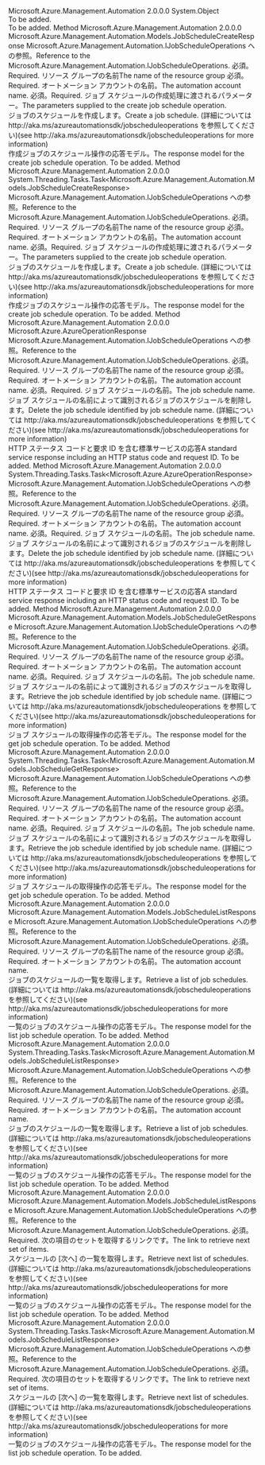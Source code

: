 <Type Name="JobScheduleOperationsExtensions" FullName="Microsoft.Azure.Management.Automation.JobScheduleOperationsExtensions">
  <TypeSignature Language="C#" Value="public static class JobScheduleOperationsExtensions" />
  <TypeSignature Language="ILAsm" Value=".class public auto ansi abstract sealed beforefieldinit JobScheduleOperationsExtensions extends System.Object" />
  <TypeSignature Language="DocId" Value="T:Microsoft.Azure.Management.Automation.JobScheduleOperationsExtensions" />
  <TypeSignature Language="VB.NET" Value="Public Module JobScheduleOperationsExtensions" />
  <TypeSignature Language="F#" Value="type JobScheduleOperationsExtensions = class" />
  <AssemblyInfo>
    <AssemblyName>Microsoft.Azure.Management.Automation</AssemblyName>
    <AssemblyVersion>2.0.0.0</AssemblyVersion>
  </AssemblyInfo>
  <Base>
    <BaseTypeName>System.Object</BaseTypeName>
  </Base>
  <Interfaces />
  <Docs>
    <summary>To be added.</summary>
    <remarks>To be added.</remarks>
  </Docs>
  <Members>
    <Member MemberName="Create">
      <MemberSignature Language="C#" Value="public static Microsoft.Azure.Management.Automation.Models.JobScheduleCreateResponse Create (this Microsoft.Azure.Management.Automation.IJobScheduleOperations operations, string resourceGroupName, string automationAccount, Microsoft.Azure.Management.Automation.Models.JobScheduleCreateParameters parameters);" />
      <MemberSignature Language="ILAsm" Value=".method public static hidebysig class Microsoft.Azure.Management.Automation.Models.JobScheduleCreateResponse Create(class Microsoft.Azure.Management.Automation.IJobScheduleOperations operations, string resourceGroupName, string automationAccount, class Microsoft.Azure.Management.Automation.Models.JobScheduleCreateParameters parameters) cil managed" />
      <MemberSignature Language="DocId" Value="M:Microsoft.Azure.Management.Automation.JobScheduleOperationsExtensions.Create(Microsoft.Azure.Management.Automation.IJobScheduleOperations,System.String,System.String,Microsoft.Azure.Management.Automation.Models.JobScheduleCreateParameters)" />
      <MemberSignature Language="VB.NET" Value="&lt;Extension()&gt;&#xA;Public Function Create (operations As IJobScheduleOperations, resourceGroupName As String, automationAccount As String, parameters As JobScheduleCreateParameters) As JobScheduleCreateResponse" />
      <MemberSignature Language="F#" Value="static member Create : Microsoft.Azure.Management.Automation.IJobScheduleOperations * string * string * Microsoft.Azure.Management.Automation.Models.JobScheduleCreateParameters -&gt; Microsoft.Azure.Management.Automation.Models.JobScheduleCreateResponse" Usage="Microsoft.Azure.Management.Automation.JobScheduleOperationsExtensions.Create (operations, resourceGroupName, automationAccount, parameters)" />
      <MemberType>Method</MemberType>
      <AssemblyInfo>
        <AssemblyName>Microsoft.Azure.Management.Automation</AssemblyName>
        <AssemblyVersion>2.0.0.0</AssemblyVersion>
      </AssemblyInfo>
      <ReturnValue>
        <ReturnType>Microsoft.Azure.Management.Automation.Models.JobScheduleCreateResponse</ReturnType>
      </ReturnValue>
      <Parameters>
        <Parameter Name="operations" Type="Microsoft.Azure.Management.Automation.IJobScheduleOperations" RefType="this" />
        <Parameter Name="resourceGroupName" Type="System.String" />
        <Parameter Name="automationAccount" Type="System.String" />
        <Parameter Name="parameters" Type="Microsoft.Azure.Management.Automation.Models.JobScheduleCreateParameters" />
      </Parameters>
      <Docs>
        <param name="operations">
            <span data-ttu-id="26d1f-101">Microsoft.Azure.Management.Automation.IJobScheduleOperations への参照。</span><span class="sxs-lookup"><span data-stu-id="26d1f-101">Reference to the Microsoft.Azure.Management.Automation.IJobScheduleOperations.</span></span>
            </param>
        <param name="resourceGroupName">
            <span data-ttu-id="26d1f-102">必須。</span><span class="sxs-lookup"><span data-stu-id="26d1f-102">Required.</span></span> <span data-ttu-id="26d1f-103">リソース グループの名前</span><span class="sxs-lookup"><span data-stu-id="26d1f-103">The name of the resource group</span></span>
            </param>
        <param name="automationAccount">
            <span data-ttu-id="26d1f-104">必須。</span><span class="sxs-lookup"><span data-stu-id="26d1f-104">Required.</span></span> <span data-ttu-id="26d1f-105">オートメーション アカウントの名前。</span><span class="sxs-lookup"><span data-stu-id="26d1f-105">The automation account name.</span></span>
            </param>
        <param name="parameters">
            <span data-ttu-id="26d1f-106">必須。</span><span class="sxs-lookup"><span data-stu-id="26d1f-106">Required.</span></span> <span data-ttu-id="26d1f-107">ジョブ スケジュールの作成処理に渡されるパラメーター。</span><span class="sxs-lookup"><span data-stu-id="26d1f-107">The parameters supplied to the create job schedule operation.</span></span>
            </param>
        <summary>
            <span data-ttu-id="26d1f-108">ジョブのスケジュールを作成します。</span><span class="sxs-lookup"><span data-stu-id="26d1f-108">Create a job schedule.</span></span>  <span data-ttu-id="26d1f-109">(詳細については http://aka.ms/azureautomationsdk/jobscheduleoperations を参照してください)</span><span class="sxs-lookup"><span data-stu-id="26d1f-109">(see http://aka.ms/azureautomationsdk/jobscheduleoperations for more information)</span></span>
            </summary>
        <returns>
            <span data-ttu-id="26d1f-110">作成ジョブのスケジュール操作の応答モデル。</span><span class="sxs-lookup"><span data-stu-id="26d1f-110">The response model for the create job schedule operation.</span></span>
            </returns>
        <remarks>To be added.</remarks>
      </Docs>
    </Member>
    <Member MemberName="CreateAsync">
      <MemberSignature Language="C#" Value="public static System.Threading.Tasks.Task&lt;Microsoft.Azure.Management.Automation.Models.JobScheduleCreateResponse&gt; CreateAsync (this Microsoft.Azure.Management.Automation.IJobScheduleOperations operations, string resourceGroupName, string automationAccount, Microsoft.Azure.Management.Automation.Models.JobScheduleCreateParameters parameters);" />
      <MemberSignature Language="ILAsm" Value=".method public static hidebysig class System.Threading.Tasks.Task`1&lt;class Microsoft.Azure.Management.Automation.Models.JobScheduleCreateResponse&gt; CreateAsync(class Microsoft.Azure.Management.Automation.IJobScheduleOperations operations, string resourceGroupName, string automationAccount, class Microsoft.Azure.Management.Automation.Models.JobScheduleCreateParameters parameters) cil managed" />
      <MemberSignature Language="DocId" Value="M:Microsoft.Azure.Management.Automation.JobScheduleOperationsExtensions.CreateAsync(Microsoft.Azure.Management.Automation.IJobScheduleOperations,System.String,System.String,Microsoft.Azure.Management.Automation.Models.JobScheduleCreateParameters)" />
      <MemberSignature Language="VB.NET" Value="&lt;Extension()&gt;&#xA;Public Function CreateAsync (operations As IJobScheduleOperations, resourceGroupName As String, automationAccount As String, parameters As JobScheduleCreateParameters) As Task(Of JobScheduleCreateResponse)" />
      <MemberSignature Language="F#" Value="static member CreateAsync : Microsoft.Azure.Management.Automation.IJobScheduleOperations * string * string * Microsoft.Azure.Management.Automation.Models.JobScheduleCreateParameters -&gt; System.Threading.Tasks.Task&lt;Microsoft.Azure.Management.Automation.Models.JobScheduleCreateResponse&gt;" Usage="Microsoft.Azure.Management.Automation.JobScheduleOperationsExtensions.CreateAsync (operations, resourceGroupName, automationAccount, parameters)" />
      <MemberType>Method</MemberType>
      <AssemblyInfo>
        <AssemblyName>Microsoft.Azure.Management.Automation</AssemblyName>
        <AssemblyVersion>2.0.0.0</AssemblyVersion>
      </AssemblyInfo>
      <ReturnValue>
        <ReturnType>System.Threading.Tasks.Task&lt;Microsoft.Azure.Management.Automation.Models.JobScheduleCreateResponse&gt;</ReturnType>
      </ReturnValue>
      <Parameters>
        <Parameter Name="operations" Type="Microsoft.Azure.Management.Automation.IJobScheduleOperations" RefType="this" />
        <Parameter Name="resourceGroupName" Type="System.String" />
        <Parameter Name="automationAccount" Type="System.String" />
        <Parameter Name="parameters" Type="Microsoft.Azure.Management.Automation.Models.JobScheduleCreateParameters" />
      </Parameters>
      <Docs>
        <param name="operations">
            <span data-ttu-id="26d1f-111">Microsoft.Azure.Management.Automation.IJobScheduleOperations への参照。</span><span class="sxs-lookup"><span data-stu-id="26d1f-111">Reference to the Microsoft.Azure.Management.Automation.IJobScheduleOperations.</span></span>
            </param>
        <param name="resourceGroupName">
            <span data-ttu-id="26d1f-112">必須。</span><span class="sxs-lookup"><span data-stu-id="26d1f-112">Required.</span></span> <span data-ttu-id="26d1f-113">リソース グループの名前</span><span class="sxs-lookup"><span data-stu-id="26d1f-113">The name of the resource group</span></span>
            </param>
        <param name="automationAccount">
            <span data-ttu-id="26d1f-114">必須。</span><span class="sxs-lookup"><span data-stu-id="26d1f-114">Required.</span></span> <span data-ttu-id="26d1f-115">オートメーション アカウントの名前。</span><span class="sxs-lookup"><span data-stu-id="26d1f-115">The automation account name.</span></span>
            </param>
        <param name="parameters">
            <span data-ttu-id="26d1f-116">必須。</span><span class="sxs-lookup"><span data-stu-id="26d1f-116">Required.</span></span> <span data-ttu-id="26d1f-117">ジョブ スケジュールの作成処理に渡されるパラメーター。</span><span class="sxs-lookup"><span data-stu-id="26d1f-117">The parameters supplied to the create job schedule operation.</span></span>
            </param>
        <summary>
            <span data-ttu-id="26d1f-118">ジョブのスケジュールを作成します。</span><span class="sxs-lookup"><span data-stu-id="26d1f-118">Create a job schedule.</span></span>  <span data-ttu-id="26d1f-119">(詳細については http://aka.ms/azureautomationsdk/jobscheduleoperations を参照してください)</span><span class="sxs-lookup"><span data-stu-id="26d1f-119">(see http://aka.ms/azureautomationsdk/jobscheduleoperations for more information)</span></span>
            </summary>
        <returns>
            <span data-ttu-id="26d1f-120">作成ジョブのスケジュール操作の応答モデル。</span><span class="sxs-lookup"><span data-stu-id="26d1f-120">The response model for the create job schedule operation.</span></span>
            </returns>
        <remarks>To be added.</remarks>
      </Docs>
    </Member>
    <Member MemberName="Delete">
      <MemberSignature Language="C#" Value="public static Microsoft.Azure.AzureOperationResponse Delete (this Microsoft.Azure.Management.Automation.IJobScheduleOperations operations, string resourceGroupName, string automationAccount, Guid jobScheduleName);" />
      <MemberSignature Language="ILAsm" Value=".method public static hidebysig class Microsoft.Azure.AzureOperationResponse Delete(class Microsoft.Azure.Management.Automation.IJobScheduleOperations operations, string resourceGroupName, string automationAccount, valuetype System.Guid jobScheduleName) cil managed" />
      <MemberSignature Language="DocId" Value="M:Microsoft.Azure.Management.Automation.JobScheduleOperationsExtensions.Delete(Microsoft.Azure.Management.Automation.IJobScheduleOperations,System.String,System.String,System.Guid)" />
      <MemberSignature Language="VB.NET" Value="&lt;Extension()&gt;&#xA;Public Function Delete (operations As IJobScheduleOperations, resourceGroupName As String, automationAccount As String, jobScheduleName As Guid) As AzureOperationResponse" />
      <MemberSignature Language="F#" Value="static member Delete : Microsoft.Azure.Management.Automation.IJobScheduleOperations * string * string * Guid -&gt; Microsoft.Azure.AzureOperationResponse" Usage="Microsoft.Azure.Management.Automation.JobScheduleOperationsExtensions.Delete (operations, resourceGroupName, automationAccount, jobScheduleName)" />
      <MemberType>Method</MemberType>
      <AssemblyInfo>
        <AssemblyName>Microsoft.Azure.Management.Automation</AssemblyName>
        <AssemblyVersion>2.0.0.0</AssemblyVersion>
      </AssemblyInfo>
      <ReturnValue>
        <ReturnType>Microsoft.Azure.AzureOperationResponse</ReturnType>
      </ReturnValue>
      <Parameters>
        <Parameter Name="operations" Type="Microsoft.Azure.Management.Automation.IJobScheduleOperations" RefType="this" />
        <Parameter Name="resourceGroupName" Type="System.String" />
        <Parameter Name="automationAccount" Type="System.String" />
        <Parameter Name="jobScheduleName" Type="System.Guid" />
      </Parameters>
      <Docs>
        <param name="operations">
            <span data-ttu-id="26d1f-121">Microsoft.Azure.Management.Automation.IJobScheduleOperations への参照。</span><span class="sxs-lookup"><span data-stu-id="26d1f-121">Reference to the Microsoft.Azure.Management.Automation.IJobScheduleOperations.</span></span>
            </param>
        <param name="resourceGroupName">
            <span data-ttu-id="26d1f-122">必須。</span><span class="sxs-lookup"><span data-stu-id="26d1f-122">Required.</span></span> <span data-ttu-id="26d1f-123">リソース グループの名前</span><span class="sxs-lookup"><span data-stu-id="26d1f-123">The name of the resource group</span></span>
            </param>
        <param name="automationAccount">
            <span data-ttu-id="26d1f-124">必須。</span><span class="sxs-lookup"><span data-stu-id="26d1f-124">Required.</span></span> <span data-ttu-id="26d1f-125">オートメーション アカウントの名前。</span><span class="sxs-lookup"><span data-stu-id="26d1f-125">The automation account name.</span></span>
            </param>
        <param name="jobScheduleName">
            <span data-ttu-id="26d1f-126">必須。</span><span class="sxs-lookup"><span data-stu-id="26d1f-126">Required.</span></span> <span data-ttu-id="26d1f-127">ジョブ スケジュールの名前。</span><span class="sxs-lookup"><span data-stu-id="26d1f-127">The job schedule name.</span></span>
            </param>
        <summary>
            <span data-ttu-id="26d1f-128">ジョブ スケジュールの名前によって識別されるジョブのスケジュールを削除します。</span><span class="sxs-lookup"><span data-stu-id="26d1f-128">Delete the job schedule identified by job schedule name.</span></span>  <span data-ttu-id="26d1f-129">(詳細については http://aka.ms/azureautomationsdk/jobscheduleoperations を参照してください)</span><span class="sxs-lookup"><span data-stu-id="26d1f-129">(see http://aka.ms/azureautomationsdk/jobscheduleoperations for more information)</span></span>
            </summary>
        <returns>
            <span data-ttu-id="26d1f-130">HTTP ステータス コードと要求 ID を含む標準サービスの応答</span><span class="sxs-lookup"><span data-stu-id="26d1f-130">A standard service response including an HTTP status code and request ID.</span></span>
            </returns>
        <remarks>To be added.</remarks>
      </Docs>
    </Member>
    <Member MemberName="DeleteAsync">
      <MemberSignature Language="C#" Value="public static System.Threading.Tasks.Task&lt;Microsoft.Azure.AzureOperationResponse&gt; DeleteAsync (this Microsoft.Azure.Management.Automation.IJobScheduleOperations operations, string resourceGroupName, string automationAccount, Guid jobScheduleName);" />
      <MemberSignature Language="ILAsm" Value=".method public static hidebysig class System.Threading.Tasks.Task`1&lt;class Microsoft.Azure.AzureOperationResponse&gt; DeleteAsync(class Microsoft.Azure.Management.Automation.IJobScheduleOperations operations, string resourceGroupName, string automationAccount, valuetype System.Guid jobScheduleName) cil managed" />
      <MemberSignature Language="DocId" Value="M:Microsoft.Azure.Management.Automation.JobScheduleOperationsExtensions.DeleteAsync(Microsoft.Azure.Management.Automation.IJobScheduleOperations,System.String,System.String,System.Guid)" />
      <MemberSignature Language="VB.NET" Value="&lt;Extension()&gt;&#xA;Public Function DeleteAsync (operations As IJobScheduleOperations, resourceGroupName As String, automationAccount As String, jobScheduleName As Guid) As Task(Of AzureOperationResponse)" />
      <MemberSignature Language="F#" Value="static member DeleteAsync : Microsoft.Azure.Management.Automation.IJobScheduleOperations * string * string * Guid -&gt; System.Threading.Tasks.Task&lt;Microsoft.Azure.AzureOperationResponse&gt;" Usage="Microsoft.Azure.Management.Automation.JobScheduleOperationsExtensions.DeleteAsync (operations, resourceGroupName, automationAccount, jobScheduleName)" />
      <MemberType>Method</MemberType>
      <AssemblyInfo>
        <AssemblyName>Microsoft.Azure.Management.Automation</AssemblyName>
        <AssemblyVersion>2.0.0.0</AssemblyVersion>
      </AssemblyInfo>
      <ReturnValue>
        <ReturnType>System.Threading.Tasks.Task&lt;Microsoft.Azure.AzureOperationResponse&gt;</ReturnType>
      </ReturnValue>
      <Parameters>
        <Parameter Name="operations" Type="Microsoft.Azure.Management.Automation.IJobScheduleOperations" RefType="this" />
        <Parameter Name="resourceGroupName" Type="System.String" />
        <Parameter Name="automationAccount" Type="System.String" />
        <Parameter Name="jobScheduleName" Type="System.Guid" />
      </Parameters>
      <Docs>
        <param name="operations">
            <span data-ttu-id="26d1f-131">Microsoft.Azure.Management.Automation.IJobScheduleOperations への参照。</span><span class="sxs-lookup"><span data-stu-id="26d1f-131">Reference to the Microsoft.Azure.Management.Automation.IJobScheduleOperations.</span></span>
            </param>
        <param name="resourceGroupName">
            <span data-ttu-id="26d1f-132">必須。</span><span class="sxs-lookup"><span data-stu-id="26d1f-132">Required.</span></span> <span data-ttu-id="26d1f-133">リソース グループの名前</span><span class="sxs-lookup"><span data-stu-id="26d1f-133">The name of the resource group</span></span>
            </param>
        <param name="automationAccount">
            <span data-ttu-id="26d1f-134">必須。</span><span class="sxs-lookup"><span data-stu-id="26d1f-134">Required.</span></span> <span data-ttu-id="26d1f-135">オートメーション アカウントの名前。</span><span class="sxs-lookup"><span data-stu-id="26d1f-135">The automation account name.</span></span>
            </param>
        <param name="jobScheduleName">
            <span data-ttu-id="26d1f-136">必須。</span><span class="sxs-lookup"><span data-stu-id="26d1f-136">Required.</span></span> <span data-ttu-id="26d1f-137">ジョブ スケジュールの名前。</span><span class="sxs-lookup"><span data-stu-id="26d1f-137">The job schedule name.</span></span>
            </param>
        <summary>
            <span data-ttu-id="26d1f-138">ジョブ スケジュールの名前によって識別されるジョブのスケジュールを削除します。</span><span class="sxs-lookup"><span data-stu-id="26d1f-138">Delete the job schedule identified by job schedule name.</span></span>  <span data-ttu-id="26d1f-139">(詳細については http://aka.ms/azureautomationsdk/jobscheduleoperations を参照してください)</span><span class="sxs-lookup"><span data-stu-id="26d1f-139">(see http://aka.ms/azureautomationsdk/jobscheduleoperations for more information)</span></span>
            </summary>
        <returns>
            <span data-ttu-id="26d1f-140">HTTP ステータス コードと要求 ID を含む標準サービスの応答</span><span class="sxs-lookup"><span data-stu-id="26d1f-140">A standard service response including an HTTP status code and request ID.</span></span>
            </returns>
        <remarks>To be added.</remarks>
      </Docs>
    </Member>
    <Member MemberName="Get">
      <MemberSignature Language="C#" Value="public static Microsoft.Azure.Management.Automation.Models.JobScheduleGetResponse Get (this Microsoft.Azure.Management.Automation.IJobScheduleOperations operations, string resourceGroupName, string automationAccount, Guid jobScheduleName);" />
      <MemberSignature Language="ILAsm" Value=".method public static hidebysig class Microsoft.Azure.Management.Automation.Models.JobScheduleGetResponse Get(class Microsoft.Azure.Management.Automation.IJobScheduleOperations operations, string resourceGroupName, string automationAccount, valuetype System.Guid jobScheduleName) cil managed" />
      <MemberSignature Language="DocId" Value="M:Microsoft.Azure.Management.Automation.JobScheduleOperationsExtensions.Get(Microsoft.Azure.Management.Automation.IJobScheduleOperations,System.String,System.String,System.Guid)" />
      <MemberSignature Language="VB.NET" Value="&lt;Extension()&gt;&#xA;Public Function Get (operations As IJobScheduleOperations, resourceGroupName As String, automationAccount As String, jobScheduleName As Guid) As JobScheduleGetResponse" />
      <MemberSignature Language="F#" Value="static member Get : Microsoft.Azure.Management.Automation.IJobScheduleOperations * string * string * Guid -&gt; Microsoft.Azure.Management.Automation.Models.JobScheduleGetResponse" Usage="Microsoft.Azure.Management.Automation.JobScheduleOperationsExtensions.Get (operations, resourceGroupName, automationAccount, jobScheduleName)" />
      <MemberType>Method</MemberType>
      <AssemblyInfo>
        <AssemblyName>Microsoft.Azure.Management.Automation</AssemblyName>
        <AssemblyVersion>2.0.0.0</AssemblyVersion>
      </AssemblyInfo>
      <ReturnValue>
        <ReturnType>Microsoft.Azure.Management.Automation.Models.JobScheduleGetResponse</ReturnType>
      </ReturnValue>
      <Parameters>
        <Parameter Name="operations" Type="Microsoft.Azure.Management.Automation.IJobScheduleOperations" RefType="this" />
        <Parameter Name="resourceGroupName" Type="System.String" />
        <Parameter Name="automationAccount" Type="System.String" />
        <Parameter Name="jobScheduleName" Type="System.Guid" />
      </Parameters>
      <Docs>
        <param name="operations">
            <span data-ttu-id="26d1f-141">Microsoft.Azure.Management.Automation.IJobScheduleOperations への参照。</span><span class="sxs-lookup"><span data-stu-id="26d1f-141">Reference to the Microsoft.Azure.Management.Automation.IJobScheduleOperations.</span></span>
            </param>
        <param name="resourceGroupName">
            <span data-ttu-id="26d1f-142">必須。</span><span class="sxs-lookup"><span data-stu-id="26d1f-142">Required.</span></span> <span data-ttu-id="26d1f-143">リソース グループの名前</span><span class="sxs-lookup"><span data-stu-id="26d1f-143">The name of the resource group</span></span>
            </param>
        <param name="automationAccount">
            <span data-ttu-id="26d1f-144">必須。</span><span class="sxs-lookup"><span data-stu-id="26d1f-144">Required.</span></span> <span data-ttu-id="26d1f-145">オートメーション アカウントの名前。</span><span class="sxs-lookup"><span data-stu-id="26d1f-145">The automation account name.</span></span>
            </param>
        <param name="jobScheduleName">
            <span data-ttu-id="26d1f-146">必須。</span><span class="sxs-lookup"><span data-stu-id="26d1f-146">Required.</span></span> <span data-ttu-id="26d1f-147">ジョブ スケジュールの名前。</span><span class="sxs-lookup"><span data-stu-id="26d1f-147">The job schedule name.</span></span>
            </param>
        <summary>
            <span data-ttu-id="26d1f-148">ジョブ スケジュールの名前によって識別されるジョブのスケジュールを取得します。</span><span class="sxs-lookup"><span data-stu-id="26d1f-148">Retrieve the job schedule identified by job schedule name.</span></span>  <span data-ttu-id="26d1f-149">(詳細については http://aka.ms/azureautomationsdk/jobscheduleoperations を参照してください)</span><span class="sxs-lookup"><span data-stu-id="26d1f-149">(see http://aka.ms/azureautomationsdk/jobscheduleoperations for more information)</span></span>
            </summary>
        <returns>
            <span data-ttu-id="26d1f-150">ジョブ スケジュールの取得操作の応答モデル。</span><span class="sxs-lookup"><span data-stu-id="26d1f-150">The response model for the get job schedule operation.</span></span>
            </returns>
        <remarks>To be added.</remarks>
      </Docs>
    </Member>
    <Member MemberName="GetAsync">
      <MemberSignature Language="C#" Value="public static System.Threading.Tasks.Task&lt;Microsoft.Azure.Management.Automation.Models.JobScheduleGetResponse&gt; GetAsync (this Microsoft.Azure.Management.Automation.IJobScheduleOperations operations, string resourceGroupName, string automationAccount, Guid jobScheduleName);" />
      <MemberSignature Language="ILAsm" Value=".method public static hidebysig class System.Threading.Tasks.Task`1&lt;class Microsoft.Azure.Management.Automation.Models.JobScheduleGetResponse&gt; GetAsync(class Microsoft.Azure.Management.Automation.IJobScheduleOperations operations, string resourceGroupName, string automationAccount, valuetype System.Guid jobScheduleName) cil managed" />
      <MemberSignature Language="DocId" Value="M:Microsoft.Azure.Management.Automation.JobScheduleOperationsExtensions.GetAsync(Microsoft.Azure.Management.Automation.IJobScheduleOperations,System.String,System.String,System.Guid)" />
      <MemberSignature Language="VB.NET" Value="&lt;Extension()&gt;&#xA;Public Function GetAsync (operations As IJobScheduleOperations, resourceGroupName As String, automationAccount As String, jobScheduleName As Guid) As Task(Of JobScheduleGetResponse)" />
      <MemberSignature Language="F#" Value="static member GetAsync : Microsoft.Azure.Management.Automation.IJobScheduleOperations * string * string * Guid -&gt; System.Threading.Tasks.Task&lt;Microsoft.Azure.Management.Automation.Models.JobScheduleGetResponse&gt;" Usage="Microsoft.Azure.Management.Automation.JobScheduleOperationsExtensions.GetAsync (operations, resourceGroupName, automationAccount, jobScheduleName)" />
      <MemberType>Method</MemberType>
      <AssemblyInfo>
        <AssemblyName>Microsoft.Azure.Management.Automation</AssemblyName>
        <AssemblyVersion>2.0.0.0</AssemblyVersion>
      </AssemblyInfo>
      <ReturnValue>
        <ReturnType>System.Threading.Tasks.Task&lt;Microsoft.Azure.Management.Automation.Models.JobScheduleGetResponse&gt;</ReturnType>
      </ReturnValue>
      <Parameters>
        <Parameter Name="operations" Type="Microsoft.Azure.Management.Automation.IJobScheduleOperations" RefType="this" />
        <Parameter Name="resourceGroupName" Type="System.String" />
        <Parameter Name="automationAccount" Type="System.String" />
        <Parameter Name="jobScheduleName" Type="System.Guid" />
      </Parameters>
      <Docs>
        <param name="operations">
            <span data-ttu-id="26d1f-151">Microsoft.Azure.Management.Automation.IJobScheduleOperations への参照。</span><span class="sxs-lookup"><span data-stu-id="26d1f-151">Reference to the Microsoft.Azure.Management.Automation.IJobScheduleOperations.</span></span>
            </param>
        <param name="resourceGroupName">
            <span data-ttu-id="26d1f-152">必須。</span><span class="sxs-lookup"><span data-stu-id="26d1f-152">Required.</span></span> <span data-ttu-id="26d1f-153">リソース グループの名前</span><span class="sxs-lookup"><span data-stu-id="26d1f-153">The name of the resource group</span></span>
            </param>
        <param name="automationAccount">
            <span data-ttu-id="26d1f-154">必須。</span><span class="sxs-lookup"><span data-stu-id="26d1f-154">Required.</span></span> <span data-ttu-id="26d1f-155">オートメーション アカウントの名前。</span><span class="sxs-lookup"><span data-stu-id="26d1f-155">The automation account name.</span></span>
            </param>
        <param name="jobScheduleName">
            <span data-ttu-id="26d1f-156">必須。</span><span class="sxs-lookup"><span data-stu-id="26d1f-156">Required.</span></span> <span data-ttu-id="26d1f-157">ジョブ スケジュールの名前。</span><span class="sxs-lookup"><span data-stu-id="26d1f-157">The job schedule name.</span></span>
            </param>
        <summary>
            <span data-ttu-id="26d1f-158">ジョブ スケジュールの名前によって識別されるジョブのスケジュールを取得します。</span><span class="sxs-lookup"><span data-stu-id="26d1f-158">Retrieve the job schedule identified by job schedule name.</span></span>  <span data-ttu-id="26d1f-159">(詳細については http://aka.ms/azureautomationsdk/jobscheduleoperations を参照してください)</span><span class="sxs-lookup"><span data-stu-id="26d1f-159">(see http://aka.ms/azureautomationsdk/jobscheduleoperations for more information)</span></span>
            </summary>
        <returns>
            <span data-ttu-id="26d1f-160">ジョブ スケジュールの取得操作の応答モデル。</span><span class="sxs-lookup"><span data-stu-id="26d1f-160">The response model for the get job schedule operation.</span></span>
            </returns>
        <remarks>To be added.</remarks>
      </Docs>
    </Member>
    <Member MemberName="List">
      <MemberSignature Language="C#" Value="public static Microsoft.Azure.Management.Automation.Models.JobScheduleListResponse List (this Microsoft.Azure.Management.Automation.IJobScheduleOperations operations, string resourceGroupName, string automationAccount);" />
      <MemberSignature Language="ILAsm" Value=".method public static hidebysig class Microsoft.Azure.Management.Automation.Models.JobScheduleListResponse List(class Microsoft.Azure.Management.Automation.IJobScheduleOperations operations, string resourceGroupName, string automationAccount) cil managed" />
      <MemberSignature Language="DocId" Value="M:Microsoft.Azure.Management.Automation.JobScheduleOperationsExtensions.List(Microsoft.Azure.Management.Automation.IJobScheduleOperations,System.String,System.String)" />
      <MemberSignature Language="VB.NET" Value="&lt;Extension()&gt;&#xA;Public Function List (operations As IJobScheduleOperations, resourceGroupName As String, automationAccount As String) As JobScheduleListResponse" />
      <MemberSignature Language="F#" Value="static member List : Microsoft.Azure.Management.Automation.IJobScheduleOperations * string * string -&gt; Microsoft.Azure.Management.Automation.Models.JobScheduleListResponse" Usage="Microsoft.Azure.Management.Automation.JobScheduleOperationsExtensions.List (operations, resourceGroupName, automationAccount)" />
      <MemberType>Method</MemberType>
      <AssemblyInfo>
        <AssemblyName>Microsoft.Azure.Management.Automation</AssemblyName>
        <AssemblyVersion>2.0.0.0</AssemblyVersion>
      </AssemblyInfo>
      <ReturnValue>
        <ReturnType>Microsoft.Azure.Management.Automation.Models.JobScheduleListResponse</ReturnType>
      </ReturnValue>
      <Parameters>
        <Parameter Name="operations" Type="Microsoft.Azure.Management.Automation.IJobScheduleOperations" RefType="this" />
        <Parameter Name="resourceGroupName" Type="System.String" />
        <Parameter Name="automationAccount" Type="System.String" />
      </Parameters>
      <Docs>
        <param name="operations">
            <span data-ttu-id="26d1f-161">Microsoft.Azure.Management.Automation.IJobScheduleOperations への参照。</span><span class="sxs-lookup"><span data-stu-id="26d1f-161">Reference to the Microsoft.Azure.Management.Automation.IJobScheduleOperations.</span></span>
            </param>
        <param name="resourceGroupName">
            <span data-ttu-id="26d1f-162">必須。</span><span class="sxs-lookup"><span data-stu-id="26d1f-162">Required.</span></span> <span data-ttu-id="26d1f-163">リソース グループの名前</span><span class="sxs-lookup"><span data-stu-id="26d1f-163">The name of the resource group</span></span>
            </param>
        <param name="automationAccount">
            <span data-ttu-id="26d1f-164">必須。</span><span class="sxs-lookup"><span data-stu-id="26d1f-164">Required.</span></span> <span data-ttu-id="26d1f-165">オートメーション アカウントの名前。</span><span class="sxs-lookup"><span data-stu-id="26d1f-165">The automation account name.</span></span>
            </param>
        <summary>
            <span data-ttu-id="26d1f-166">ジョブのスケジュールの一覧を取得します。</span><span class="sxs-lookup"><span data-stu-id="26d1f-166">Retrieve a list of job schedules.</span></span>  <span data-ttu-id="26d1f-167">(詳細については http://aka.ms/azureautomationsdk/jobscheduleoperations を参照してください)</span><span class="sxs-lookup"><span data-stu-id="26d1f-167">(see http://aka.ms/azureautomationsdk/jobscheduleoperations for more information)</span></span>
            </summary>
        <returns>
            <span data-ttu-id="26d1f-168">一覧のジョブのスケジュール操作の応答モデル。</span><span class="sxs-lookup"><span data-stu-id="26d1f-168">The response model for the list job schedule operation.</span></span>
            </returns>
        <remarks>To be added.</remarks>
      </Docs>
    </Member>
    <Member MemberName="ListAsync">
      <MemberSignature Language="C#" Value="public static System.Threading.Tasks.Task&lt;Microsoft.Azure.Management.Automation.Models.JobScheduleListResponse&gt; ListAsync (this Microsoft.Azure.Management.Automation.IJobScheduleOperations operations, string resourceGroupName, string automationAccount);" />
      <MemberSignature Language="ILAsm" Value=".method public static hidebysig class System.Threading.Tasks.Task`1&lt;class Microsoft.Azure.Management.Automation.Models.JobScheduleListResponse&gt; ListAsync(class Microsoft.Azure.Management.Automation.IJobScheduleOperations operations, string resourceGroupName, string automationAccount) cil managed" />
      <MemberSignature Language="DocId" Value="M:Microsoft.Azure.Management.Automation.JobScheduleOperationsExtensions.ListAsync(Microsoft.Azure.Management.Automation.IJobScheduleOperations,System.String,System.String)" />
      <MemberSignature Language="VB.NET" Value="&lt;Extension()&gt;&#xA;Public Function ListAsync (operations As IJobScheduleOperations, resourceGroupName As String, automationAccount As String) As Task(Of JobScheduleListResponse)" />
      <MemberSignature Language="F#" Value="static member ListAsync : Microsoft.Azure.Management.Automation.IJobScheduleOperations * string * string -&gt; System.Threading.Tasks.Task&lt;Microsoft.Azure.Management.Automation.Models.JobScheduleListResponse&gt;" Usage="Microsoft.Azure.Management.Automation.JobScheduleOperationsExtensions.ListAsync (operations, resourceGroupName, automationAccount)" />
      <MemberType>Method</MemberType>
      <AssemblyInfo>
        <AssemblyName>Microsoft.Azure.Management.Automation</AssemblyName>
        <AssemblyVersion>2.0.0.0</AssemblyVersion>
      </AssemblyInfo>
      <ReturnValue>
        <ReturnType>System.Threading.Tasks.Task&lt;Microsoft.Azure.Management.Automation.Models.JobScheduleListResponse&gt;</ReturnType>
      </ReturnValue>
      <Parameters>
        <Parameter Name="operations" Type="Microsoft.Azure.Management.Automation.IJobScheduleOperations" RefType="this" />
        <Parameter Name="resourceGroupName" Type="System.String" />
        <Parameter Name="automationAccount" Type="System.String" />
      </Parameters>
      <Docs>
        <param name="operations">
            <span data-ttu-id="26d1f-169">Microsoft.Azure.Management.Automation.IJobScheduleOperations への参照。</span><span class="sxs-lookup"><span data-stu-id="26d1f-169">Reference to the Microsoft.Azure.Management.Automation.IJobScheduleOperations.</span></span>
            </param>
        <param name="resourceGroupName">
            <span data-ttu-id="26d1f-170">必須。</span><span class="sxs-lookup"><span data-stu-id="26d1f-170">Required.</span></span> <span data-ttu-id="26d1f-171">リソース グループの名前</span><span class="sxs-lookup"><span data-stu-id="26d1f-171">The name of the resource group</span></span>
            </param>
        <param name="automationAccount">
            <span data-ttu-id="26d1f-172">必須。</span><span class="sxs-lookup"><span data-stu-id="26d1f-172">Required.</span></span> <span data-ttu-id="26d1f-173">オートメーション アカウントの名前。</span><span class="sxs-lookup"><span data-stu-id="26d1f-173">The automation account name.</span></span>
            </param>
        <summary>
            <span data-ttu-id="26d1f-174">ジョブのスケジュールの一覧を取得します。</span><span class="sxs-lookup"><span data-stu-id="26d1f-174">Retrieve a list of job schedules.</span></span>  <span data-ttu-id="26d1f-175">(詳細については http://aka.ms/azureautomationsdk/jobscheduleoperations を参照してください)</span><span class="sxs-lookup"><span data-stu-id="26d1f-175">(see http://aka.ms/azureautomationsdk/jobscheduleoperations for more information)</span></span>
            </summary>
        <returns>
            <span data-ttu-id="26d1f-176">一覧のジョブのスケジュール操作の応答モデル。</span><span class="sxs-lookup"><span data-stu-id="26d1f-176">The response model for the list job schedule operation.</span></span>
            </returns>
        <remarks>To be added.</remarks>
      </Docs>
    </Member>
    <Member MemberName="ListNext">
      <MemberSignature Language="C#" Value="public static Microsoft.Azure.Management.Automation.Models.JobScheduleListResponse ListNext (this Microsoft.Azure.Management.Automation.IJobScheduleOperations operations, string nextLink);" />
      <MemberSignature Language="ILAsm" Value=".method public static hidebysig class Microsoft.Azure.Management.Automation.Models.JobScheduleListResponse ListNext(class Microsoft.Azure.Management.Automation.IJobScheduleOperations operations, string nextLink) cil managed" />
      <MemberSignature Language="DocId" Value="M:Microsoft.Azure.Management.Automation.JobScheduleOperationsExtensions.ListNext(Microsoft.Azure.Management.Automation.IJobScheduleOperations,System.String)" />
      <MemberSignature Language="VB.NET" Value="&lt;Extension()&gt;&#xA;Public Function ListNext (operations As IJobScheduleOperations, nextLink As String) As JobScheduleListResponse" />
      <MemberSignature Language="F#" Value="static member ListNext : Microsoft.Azure.Management.Automation.IJobScheduleOperations * string -&gt; Microsoft.Azure.Management.Automation.Models.JobScheduleListResponse" Usage="Microsoft.Azure.Management.Automation.JobScheduleOperationsExtensions.ListNext (operations, nextLink)" />
      <MemberType>Method</MemberType>
      <AssemblyInfo>
        <AssemblyName>Microsoft.Azure.Management.Automation</AssemblyName>
        <AssemblyVersion>2.0.0.0</AssemblyVersion>
      </AssemblyInfo>
      <ReturnValue>
        <ReturnType>Microsoft.Azure.Management.Automation.Models.JobScheduleListResponse</ReturnType>
      </ReturnValue>
      <Parameters>
        <Parameter Name="operations" Type="Microsoft.Azure.Management.Automation.IJobScheduleOperations" RefType="this" />
        <Parameter Name="nextLink" Type="System.String" />
      </Parameters>
      <Docs>
        <param name="operations">
            <span data-ttu-id="26d1f-177">Microsoft.Azure.Management.Automation.IJobScheduleOperations への参照。</span><span class="sxs-lookup"><span data-stu-id="26d1f-177">Reference to the Microsoft.Azure.Management.Automation.IJobScheduleOperations.</span></span>
            </param>
        <param name="nextLink">
            <span data-ttu-id="26d1f-178">必須。</span><span class="sxs-lookup"><span data-stu-id="26d1f-178">Required.</span></span> <span data-ttu-id="26d1f-179">次の項目のセットを取得するリンクです。</span><span class="sxs-lookup"><span data-stu-id="26d1f-179">The link to retrieve next set of items.</span></span>
            </param>
        <summary>
            <span data-ttu-id="26d1f-180">スケジュールの [次へ] の一覧を取得します。</span><span class="sxs-lookup"><span data-stu-id="26d1f-180">Retrieve next list of schedules.</span></span>  <span data-ttu-id="26d1f-181">(詳細については http://aka.ms/azureautomationsdk/jobscheduleoperations を参照してください)</span><span class="sxs-lookup"><span data-stu-id="26d1f-181">(see http://aka.ms/azureautomationsdk/jobscheduleoperations for more information)</span></span>
            </summary>
        <returns>
            <span data-ttu-id="26d1f-182">一覧のジョブのスケジュール操作の応答モデル。</span><span class="sxs-lookup"><span data-stu-id="26d1f-182">The response model for the list job schedule operation.</span></span>
            </returns>
        <remarks>To be added.</remarks>
      </Docs>
    </Member>
    <Member MemberName="ListNextAsync">
      <MemberSignature Language="C#" Value="public static System.Threading.Tasks.Task&lt;Microsoft.Azure.Management.Automation.Models.JobScheduleListResponse&gt; ListNextAsync (this Microsoft.Azure.Management.Automation.IJobScheduleOperations operations, string nextLink);" />
      <MemberSignature Language="ILAsm" Value=".method public static hidebysig class System.Threading.Tasks.Task`1&lt;class Microsoft.Azure.Management.Automation.Models.JobScheduleListResponse&gt; ListNextAsync(class Microsoft.Azure.Management.Automation.IJobScheduleOperations operations, string nextLink) cil managed" />
      <MemberSignature Language="DocId" Value="M:Microsoft.Azure.Management.Automation.JobScheduleOperationsExtensions.ListNextAsync(Microsoft.Azure.Management.Automation.IJobScheduleOperations,System.String)" />
      <MemberSignature Language="VB.NET" Value="&lt;Extension()&gt;&#xA;Public Function ListNextAsync (operations As IJobScheduleOperations, nextLink As String) As Task(Of JobScheduleListResponse)" />
      <MemberSignature Language="F#" Value="static member ListNextAsync : Microsoft.Azure.Management.Automation.IJobScheduleOperations * string -&gt; System.Threading.Tasks.Task&lt;Microsoft.Azure.Management.Automation.Models.JobScheduleListResponse&gt;" Usage="Microsoft.Azure.Management.Automation.JobScheduleOperationsExtensions.ListNextAsync (operations, nextLink)" />
      <MemberType>Method</MemberType>
      <AssemblyInfo>
        <AssemblyName>Microsoft.Azure.Management.Automation</AssemblyName>
        <AssemblyVersion>2.0.0.0</AssemblyVersion>
      </AssemblyInfo>
      <ReturnValue>
        <ReturnType>System.Threading.Tasks.Task&lt;Microsoft.Azure.Management.Automation.Models.JobScheduleListResponse&gt;</ReturnType>
      </ReturnValue>
      <Parameters>
        <Parameter Name="operations" Type="Microsoft.Azure.Management.Automation.IJobScheduleOperations" RefType="this" />
        <Parameter Name="nextLink" Type="System.String" />
      </Parameters>
      <Docs>
        <param name="operations">
            <span data-ttu-id="26d1f-183">Microsoft.Azure.Management.Automation.IJobScheduleOperations への参照。</span><span class="sxs-lookup"><span data-stu-id="26d1f-183">Reference to the Microsoft.Azure.Management.Automation.IJobScheduleOperations.</span></span>
            </param>
        <param name="nextLink">
            <span data-ttu-id="26d1f-184">必須。</span><span class="sxs-lookup"><span data-stu-id="26d1f-184">Required.</span></span> <span data-ttu-id="26d1f-185">次の項目のセットを取得するリンクです。</span><span class="sxs-lookup"><span data-stu-id="26d1f-185">The link to retrieve next set of items.</span></span>
            </param>
        <summary>
            <span data-ttu-id="26d1f-186">スケジュールの [次へ] の一覧を取得します。</span><span class="sxs-lookup"><span data-stu-id="26d1f-186">Retrieve next list of schedules.</span></span>  <span data-ttu-id="26d1f-187">(詳細については http://aka.ms/azureautomationsdk/jobscheduleoperations を参照してください)</span><span class="sxs-lookup"><span data-stu-id="26d1f-187">(see http://aka.ms/azureautomationsdk/jobscheduleoperations for more information)</span></span>
            </summary>
        <returns>
            <span data-ttu-id="26d1f-188">一覧のジョブのスケジュール操作の応答モデル。</span><span class="sxs-lookup"><span data-stu-id="26d1f-188">The response model for the list job schedule operation.</span></span>
            </returns>
        <remarks>To be added.</remarks>
      </Docs>
    </Member>
  </Members>
</Type>